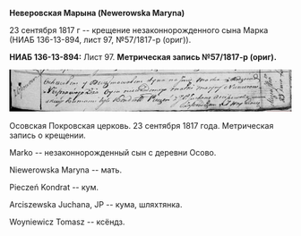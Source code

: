 **Неверовская Марына (Newerowska Maryna)**

23 сентября 1817 г -- крещение незаконнорожденного сына Марка (НИАБ
136-13-894, лист 97, №57/1817-р (ориг)).

**НИАБ 136-13-894:** Лист 97. **Метрическая запись №57/1817-р (ориг).**

![](./media/e3566ee28c69b5a643d430a937652cf9efdd263a.png)

Осовская Покровская церковь. 23 сентября 1817 года. Метрическая запись о
крещении.

Marko -- незаконнорожденный сын с деревни Осовo.

Niewerowska Maryna -- мать.

Pieczeń Kondrat -- кум.

Arciszewska Juchana, JP -- кума, шляхтянка.

Woyniewicz Tomasz -- ксёндз.
